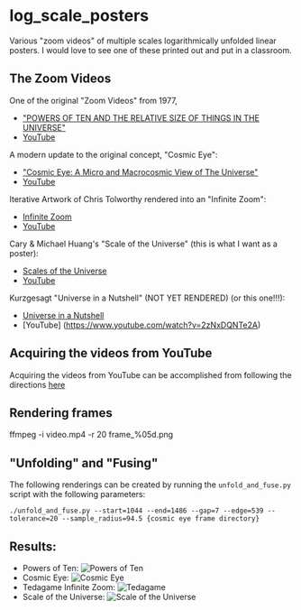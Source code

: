 # log_scale_posters
Various "zoom videos" of multiple scales logarithmically unfolded linear posters. I would love to see one of these printed out and put in a classroom.


## The Zoom Videos
One of the original "Zoom Videos" from 1977,

* ["POWERS OF TEN AND THE RELATIVE SIZE OF THINGS IN THE UNIVERSE"](https://www.eamesoffice.com/the-work/powers-of-ten/)
* [YouTube](https://www.youtube.com/watch?v=0fKBhvDjuy0)

A modern update to the original concept, "Cosmic Eye":

* ["Cosmic Eye: A Micro and Macrocosmic View of The Universe"](https://www.rickhanson.net/cosmic-eye-micro-macrocosmic-view-universe/)
* [YouTube](https://www.youtube.com/watch?v=Kpr-bnJ_K78)

Iterative Artwork of Chris Tolworthy rendered into an "Infinite Zoom":

* [Infinite Zoom](http://www.tedagame.com/zoomvideo/)
* [YouTube](https://www.youtube.com/watch?v=0vnA_KIojLg)

Cary & Michael Huang's "Scale of the Universe" (this is what I want as a poster):

* [Scales of the Universe](https://htwins.net/scale2/)
* [YouTube](https://www.youtube.com/watch?v=6XHa6EDCBzo)

Kurzgesagt "Universe in a Nutshell" (NOT YET RENDERED) (or this one!!!):

* [Universe in a Nutshell](https://shop-us.kurzgesagt.org/products/universe-in-a-nutshell-app)
* [YouTube] (https://www.youtube.com/watch?v=2zNxDQNTe2A)

## Acquiring the videos from YouTube
Acquiring the videos from YouTube can be accomplished from following the directions [here](https://www.lifewire.com/convert-youtube-videos-to-mp4-with-vlc-media-player-2438324)

## Rendering frames

ffmpeg -i video.mp4 -r 20 frame_%05d.png

## "Unfolding" and "Fusing"
 
The following renderings can be created by running the `unfold_and_fuse.py` script with the following parameters:

`./unfold_and_fuse.py --start=1044 --end=1486 --gap=7 --edge=539 --tolerance=20 --sample_radius=94.5 {cosmic eye frame directory}`

## Results:
* Powers of Ten:
![Powers of Ten](./result_imgs/PowersOfTen.png)
* Cosmic Eye:
![Cosmic Eye](./result_imgs/CosmicEye.png)
* Tedagame Infinite Zoom:
![Tedagame](./result_imgs/TedAGame.Infinite.Zoom.png)
* Scale of the Universe:
![Scale of the Universe](./result_imgs/ScaleOfTheUniverse.png)
